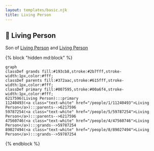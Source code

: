 ```yaml
---
layout: templates/basic.njk
title: Living Person
---
```

## 🔵 Living Person

Son of [Living Person](/people/5/59787254) and [Living Person](/people/1/11240493)

{% block "hidden md:block" %}
```mermaid
graph
classDef grands fill:#193cb8,stroke:#2b7fff,stroke-width:1px,color:#fff;
classDef parents fill:#372aac,stroke:#615fff,stroke-width:1px,color:#fff;
classDef primary fill:#007595,stroke:#00a6f4,stroke-width:1px,color:#fff;
6217596(Living Person):::primary
11240493(<a class="text-white" href="/people/1/11240493">Living Person</a>):::parents-->6217596
59787254(<a class="text-white" href="/people/5/59787254">Living Person</a>):::parents-->6217596
47560746(<a class="text-white" href="/people/4/47560746">Living Person</a>):::grands-->59787254
89027494(<a class="text-white" href="/people/8/89027494">Living Person</a>):::grands-->59787254
```
{% endblock %}
